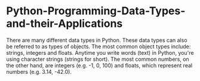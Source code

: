 # Python-Programming-Data-Types-and-their-Applications
There are many different data types in Python. These data types can also be referred to as types of objects. The most common object types include: strings, integers and floats. Anytime you write words (text) in Python, you're using character strings (strings for short). The most common numbers, on the other hand, are integers (e.g. -1, 0, 100) and floats, which represent real numbers (e.g. 3.14, -42.0).

